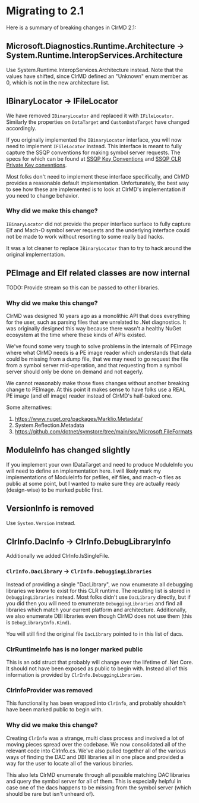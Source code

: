 # Migrating to 2.1

Here is a summary of breaking changes in ClrMD 2.1:

## Microsoft.Diagnostics.Runtime.Architecture -> System.Runtime.InteropServices.Architecture

Use System.Runtime.InteropServices.Architecture instead.  Note that the values have shifted, since ClrMD defined an "Unknown" enum member as 0, which is not in the new architecture list.

## IBinaryLocator -> IFileLocator

We have removed `IBinaryLocator` and replaced it with `IFileLocator`.  Similarly the properties on `DataTarget` and `CustomDataTarget` have changed accordingly.

If you originally implemented the `IBinaryLocator` interface, you will now need to implement `IFileLocator` instead.  This interface is meant to fully capture the SSQP conventions for making symbol server requests.  The specs for which can be found at [SSQP Key Conventions](https://github.com/dotnet/symstore/blob/main/docs/specs/SSQP_Key_Conventions.md) and [SSQP CLR Private Key conventions](https://github.com/dotnet/symstore/blob/main/docs/specs/SSQP_CLR_Private_Key_Conventions.md).

Most folks don't need to implement these interface specifically, and ClrMD provides a reasonable default implementation.  Unfortunately, the best way to see how these are implemented is to look at ClrMD's implementation if you need to change behavior.

### Why did we make this change?

`IBinaryLocator` did not provide the proper interface surface to fully capture Elf and Mach-O symbol server requests and the underlying interface could not be made to work without resorting to some really bad hacks.

It was a lot cleaner to replace `IBinaryLocator` than to try to hack around the original implementation.

## PEImage and Elf related classes are now internal

TODO:  Provide stream so this can be passed to other libraries.

### Why did we make this change?

ClrMD was designed 10 years ago as a monolithic API that does everything for the user, such as parsing files that are unrelated to .Net diagnostics.  It was originally designed this way because there wasn't a healthy NuGet ecosystem at the time where these kinds of APIs existed.

We've found some very tough to solve problems in the internals of PEImage where what ClrMD needs is a PE image reader which understands that data could be missing from a dump file, that we may need to go request the file from a symbol server mid-operation, and that requesting from a symbol server should only be done on demand and not eagerly.

We cannot reasonably make those fixes changes without another breaking change to PEImage.  At this point it makes sense to have folks use a REAL PE image (and elf image) reader instead of ClrMD's half-baked one.

Some alternatives:

1.  https://www.nuget.org/packages/Marklio.Metadata/
2.  System.Reflection.Metadata
3.  https://github.com/dotnet/symstore/tree/main/src/Microsoft.FileFormats


## ModuleInfo has changed slightly

If you implement your own IDataTarget and need to produce ModuleInfo you will need to define an implementation here.  I will likely mark my implementations of ModuleInfo for pefiles, elf files, and mach-o files as public at some point, but I wanted to make sure they are actually ready (design-wise) to be marked public first.

## VersionInfo is removed

Use `System.Version` instead.


## ClrInfo.DacInfo -> ClrInfo.DebugLibraryInfo

Additionally we added ClrInfo.IsSingleFile.

### `ClrInfo.DacLibrary` -> `ClrInfo.DebuggingLibraries`

Instead of providing a single "DacLibrary", we now enumerate all debugging libraries we know to exist for this CLR runtime.  The resulting list is stored in `DebuggingLibraries` instead.  Most folks didn't use `DacLibrary` directly, but if you did then you will need to enumerate `DebuggingLibraries` and find all libraries which match your current platform and architecture.  Additionally, we also enumerate DBI libraries even though ClrMD does not use them (this is `DebugLibraryInfo.Kind`).

You will still find the original file `DacLibrary` pointed to in this list of dacs.


### ClrRuntimeInfo has is no longer marked public

This is an odd struct that probably will change over the lifetime of .Net Core.  It should not have been exposed as public to begin with.  Instead all of this information is provided by `ClrInfo.DebuggingLibraries`.

### ClrInfoProvider was removed

This functionality has been wrapped into `ClrInfo`, and probably shouldn't have been marked public to begin with.


### Why did we make this change?

Creating `ClrInfo` was a strange, multi class process and involved a lot of moving pieces spread over the codebase.  We now consolidated all of the relevant code into ClrInfo.cs.  We've also pulled together all of the various ways of finding the DAC and DBI libraries all in one place and provided a way for the user to locate all of the various binaries.

This also lets ClrMD enumerate through all possible matching DAC libraries and query the symbol server for all of them.  This is especially helpful in case one of the dacs happens to be missing from the symbol server (which should be rare but isn't unheard of).
